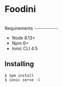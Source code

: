 <h1>Foodini</h1>
<br>
Requirements
------------

* Node 8.13+
* Npm 6+
* Ionic CLI 4.5

Installing
------------

```
$ npm install
$ ionic serve -l
```

